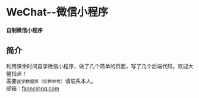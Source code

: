 # WeChat--微信小程序
#### 自制微信小程序  

## 简介
利用课余时间自学微信小程序，做了几个简单的页面，写了几个后端代码。欢迎大佬指点！  
需要`医学数据库（仅供参考）`请联系本人。  
邮箱：fannc@qq.com
